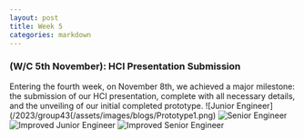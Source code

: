 ```yaml
---
layout: post
title: Week 5
categories: markdown
---
```


### (W/C  5th November): HCI Presentation Submission ###

Entering the fourth week, on November 8th, we achieved a major milestone: the submission of our HCI presentation, complete with all necessary details, and the unveiling of our initial completed prototype.
![Junior Engineer](/2023/group43(/assets/images/blogs/Prototype1.png)
![Senior Engineer](/2023/group43/assets/images/blogs/Prototype2.png)
![Improved Junior Engineer](/2023/group43/assets/images/blogs/Prototype3.png)
![Improved Senior Engineer](/2023/group43/assets/images/blogs/Prototype4.png)